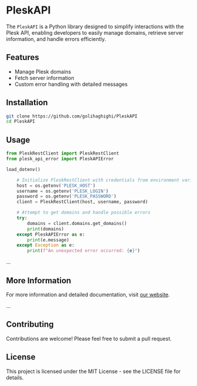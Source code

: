 # PleskAPI

The `PleskAPI` is a Python library designed to simplify interactions with the Plesk API, enabling developers to easily manage domains, retrieve server information, and handle errors efficiently.

## Features

- Manage Plesk domains
- Fetch server information
- Custom error handling with detailed messages

## Installation

```bash
git clone https://github.com/golihaghighi/PleskAPI
cd PleskAPI
```

## Usage

```python
from PleskRestClient import PleskRestClient
from plesk_api_error import PleskAPIError

load_dotenv()

    # Initialize PleskRestClient with credentials from environment variables
    host = os.getenv('PLESK_HOST')
    username = os.getenv('PLESK_LOGIN')
    password = os.getenv('PLESK_PASSWORD')
    client = PleskRestClient(host, username, password)

    # Attempt to get domains and handle possible errors
    try:
        domains = client.domains.get_domains()
        print(domains)
    except PleskAPIError as e:
        print(e.message)
    except Exception as e:
        print(f"An unexpected error occurred: {e}")

```

...

## More Information

For more information and detailed documentation, visit [our website](https://www.webmastersolve.com).

...

## Contributing

Contributions are welcome! Please feel free to submit a pull request.

## License

This project is licensed under the MIT License - see the LICENSE file for details.
